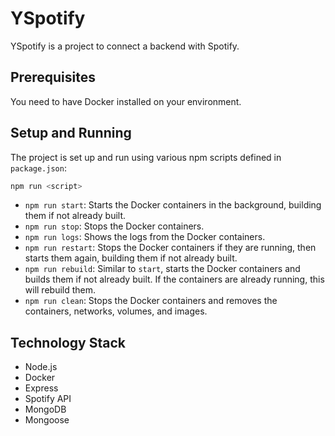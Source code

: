 # YSpotify

YSpotify is a project to connect a backend with Spotify.

## Prerequisites

You need to have Docker installed on your environment.

## Setup and Running

The project is set up and run using various npm scripts defined in `package.json`: 

```bash
npm run <script>
```

- `npm run start`: Starts the Docker containers in the background, building them if not already built.
- `npm run stop`: Stops the Docker containers.
- `npm run logs`: Shows the logs from the Docker containers.
- `npm run restart`: Stops the Docker containers if they are running, then starts them again, building them if not already built.
- `npm run rebuild`: Similar to `start`, starts the Docker containers and builds them if not already built. If the containers are already running, this will rebuild them.
- `npm run clean`: Stops the Docker containers and removes the containers, networks, volumes, and images.

## Technology Stack

- Node.js
- Docker
- Express
- Spotify API
- MongoDB
- Mongoose